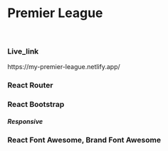 <h1>Premier League</h1>
<br>
<h3>Live_link</h3>
https://my-premier-league.netlify.app/
<br>
<h3>React Router</h3>
<h3>React Bootstrap</h3>
<h5>Responsive</h5>
<h3>React Font Awesome, Brand Font Awesome</h3>
